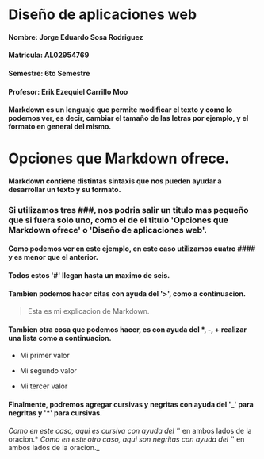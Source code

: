 # Diseño de aplicaciones web 
#### Nombre: Jorge Eduardo Sosa Rodriguez 
#### Matricula: AL02954769 
#### Semestre: 6to Semestre 
#### Profesor: Erik Ezequiel Carrillo Moo 
#### Markdown es un lenguaje que permite modificar el texto y como lo podemos ver, es decir, cambiar el tamaño de las letras por ejemplo, y el formato en general del mismo.

# Opciones que Markdown ofrece. 
#### Markdown contiene distintas sintaxis que nos pueden ayudar a desarrollar un texto y su formato.
### Si utilizamos tres ###, nos podria salir un titulo mas pequeño que si fuera solo uno, como el de el titulo 'Opciones que Markdown ofrece' o 'Diseño de aplicaciones web'.
#### Como podemos ver en este ejemplo, en este caso utilizamos cuatro #### y es menor que el anterior. 
#### Todos estos '#' llegan hasta un maximo de seis.
#### Tambien podemos hacer citas con ayuda del '>', como a continuacion. 
> Esta es mi explicacion de Markdown. 
#### Tambien otra cosa que podemos hacer, es con ayuda del *, -, + realizar una lista como a continuacion.
- Mi primer valor 
+ Mi segundo valor 
* Mi tercer valor
#### Finalmente, podremos agregar cursivas y negritas con ayuda del '_' para negritas y '*' para cursivas.
*Como en este caso, aqui es cursiva con ayuda del '*' en ambos lados de la oracion.*
_Como en este otro caso, aqui son negritas con ayuda del '_' en ambos lados de la oracion._

